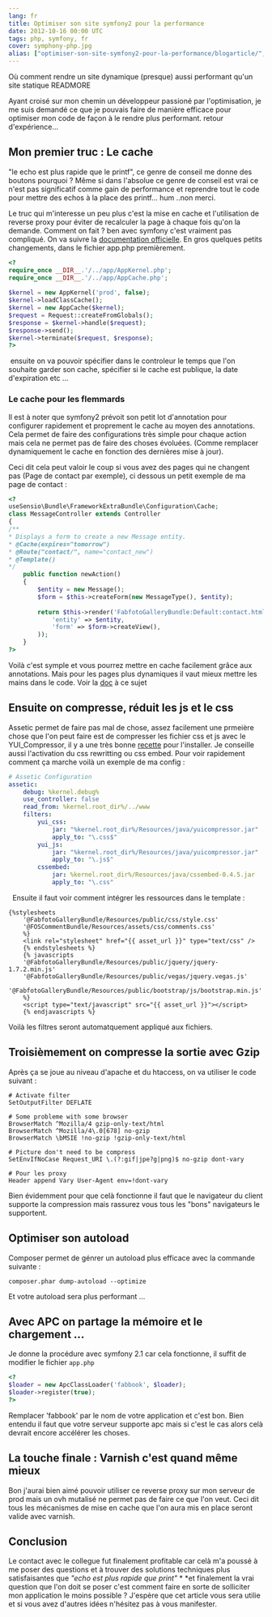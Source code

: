 ```yaml
---
lang: fr
title: Optimiser son site symfony2 pour la performance
date: 2012-10-16 00:00 UTC
tags: php, symfony, fr
cover: symphony-php.jpg
alias: ["optimiser-son-site-symfony2-pour-la-performance/blogarticle/", "post/2012/10/16/optimiser-son-site-symfony2-pour-la-performance/"]
---
```


Où comment rendre un site dynamique (presque) aussi performant qu'un site statique
READMORE

Ayant croisé sur mon chemin un développeur passioné par l'optimisation,
je me suis demandé ce que je pouvais faire de manière efficace pour
optimiser mon code de façon à le rendre plus performant. retour
d'expérience...

## Mon premier truc : Le cache

"le echo est plus rapide que le printf", ce genre de conseil me donne
des boutons pourquoi ? Même si dans l'absolue ce genre de conseil est
vrai ce n'est pas significatif comme gain de performance et reprendre
tout le code pour mettre des echos à la place des printf... hum ..non
merci.

Le truc qui m'interesse un peu plus c'est la mise en cache et
l'utilisation de reverse proxy pour éviter de recalculer la page à
chaque fois qu'on la demande. Comment on fait ? ben avec symfony c'est
vraiment pas compliqué. On va suivre la [documentation
officielle](http://symfony.com/doc/current/book/http_cache.html). En
gros quelques petits changements, dans le fichier app.php premièrement.

```php
<?
require_once __DIR__.'/../app/AppKernel.php';
require_once __DIR__.'/../app/AppCache.php';
 
$kernel = new AppKernel('prod', false);
$kernel->loadClassCache();
$kernel = new AppCache($kernel);
$request = Request::createFromGlobals();
$response = $kernel->handle($request);
$response->send();
$kernel->terminate($request, $response);
?>
```

 ensuite on va pouvoir spécifier dans le controleur le temps que l'on
souhaite garder son cache, spécifier si le cache est publique, la date
d'expiration etc ...

### Le cache pour les flemmards

Il est à noter que symfony2 prévoit son petit lot d'annotation pour
configurer rapidement et proprement le cache au moyen des annotations.
Cela permet de faire des configurations très simple pour chaque action
mais cela ne permet pas de faire des choses évoluées. (Comme remplacer
dynamiquement le cache en fonction des dernières mise à jour). 

Ceci dit cela peut valoir le coup si vous avez des pages qui ne changent
pas (Page de contact par exemple), ci dessous un petit exemple de ma
page de contact :
```php
<?
useSensio\Bundle\FrameworkExtraBundle\Configuration\Cache;
class MessageController extends Controller
{
/**
* Displays a form to create a new Message entity.
* @Cache(expires="tomorrow")
* @Route("contact/", name="contact_new")
* @Template()
*/
    public function newAction()
    {
        $entity = new Message();
        $form = $this->createForm(new MessageType(), $entity);
 
        return $this->render('FabfotoGalleryBundle:Default:contact.html.twig',array(
            'entity' => $entity,
            'form' => $form->createView(),
        ));
    }
?>
```

Voilà c'est symple et vous pourrez mettre en cache facilement grâce aux
annotations. Mais pour les pages plus dynamiques il vaut mieux mettre
les mains dans le code. Voir la [doc](http://symfony.com/doc/2.0/book/http_cache.html) à ce sujet 

## Ensuite on compresse, réduit les js et le css

Assetic permet de faire pas mal de chose, assez facilement une prmeière
chose que l'on peut faire est de compresser les fichier css et js avec
le YUI\_Compressor, il y a une très bonne
[recette](http://symfony.com/doc/2.0/cookbook/assetic/yuicompressor.html)
pour l'installer. Je conseille aussi l'activation du css rewritting ou
css embed. Pour voir rapidement comment ça marche voilà un exemple de ma
config : 

```yml
# Assetic Configuration
assetic:
    debug: %kernel.debug%
    use_controller: false
    read_from: %kernel.root_dir%/../www
    filters:
        yui_css:
            jar: "%kernel.root_dir%/Resources/java/yuicompressor.jar"
            apply_to: "\.css$"
        yui_js:
            jar: "%kernel.root_dir%/Resources/java/yuicompressor.jar"
            apply_to: "\.js$"
        cssembed:
            jar: %kernel.root_dir%/Resources/java/cssembed-0.4.5.jar
            apply_to: "\.css"
```
 
Ensuite il faut voir comment intégrer les ressources dans le template : 

```twig
{%stylesheets
    '@FabfotoGalleryBundle/Resources/public/css/style.css'
    '@FOSCommentBundle/Resources/assets/css/comments.css'
    %}
    <link rel="stylesheet" href="{{ asset_url }}" type="text/css" />
    {% endstylesheets %}
    {% javascripts
    '@FabfotoGalleryBundle/Resources/public/jquery/jquery-1.7.2.min.js'
    '@FabfotoGalleryBundle/Resources/public/vegas/jquery.vegas.js'
    '@FabfotoGalleryBundle/Resources/public/bootstrap/js/bootstrap.min.js'
    %}
    <script type="text/javascript" src="{{ asset_url }}"></script>
    {% endjavascripts %}
```

Voilà les filtres seront automatquement appliqué aux fichiers.

## Troisièmement on compresse la sortie avec Gzip

Après ça se joue au niveau d'apache et du htaccess, on va utiliser le
code suivant : 

```
# Activate filter
SetOutputFilter DEFLATE
 
# Some probleme with some browser
BrowserMatch ^Mozilla/4 gzip-only-text/html
BrowserMatch ^Mozilla/4\.0[678] no-gzip
BrowserMatch \bMSIE !no-gzip !gzip-only-text/html
 
# Picture don't need to be compress
SetEnvIfNoCase Request_URI \.(?:gif|jpe?g|png)$ no-gzip dont-vary
 
# Pour les proxy
Header append Vary User-Agent env=!dont-vary
```

Bien évidemment pour que celà fonctionne il faut que le navigateur du
client supporte la compression mais rassurez vous tous les "bons"
navigateurs le supportent. 

## Optimiser son autoload

Composer permet de génrer un autoload plus efficace avec la commande
suivante : 

```
composer.phar dump-autoload --optimize
```

Et votre autoload sera plus performant ...

## Avec APC on partage la mémoire et le chargement ...

Je donne la procédure avec symfony 2.1 car cela fonctionne, il suffit de
modifier le fichier `app.php`

```php
<?
$loader = new ApcClassLoader('fabbook', $loader);
$loader->register(true);
?>
```

Remplacer 'fabbook' par le nom de votre application et c'est bon. Bien
entendu il faut que votre serveur supporte apc mais si c'est le cas
alors celà devrait encore accélérer les choses. 

## La touche finale : Varnish c'est quand même mieux

Bon j'aurai bien aimé pouvoir utiliser ce reverse proxy sur mon serveur
de prod mais un ovh mutalisé ne permet pas de faire ce que l'on veut.
Ceci dit tous les mécanismes de mise en cache que l'on aura mis en place
seront valide avec varnish. 

## Conclusion 

Le contact avec le collegue fut finalement profitable car celà m'a
poussé à me poser des questions et à trouver des solutions techniques
plus satisfaisantes que *"echo est plus rapide que print"* * *et
finalement la vrai question que l'on doit se poser c'est comment faire
en sorte de solliciter mon application le moins possible ? J'espère que
cet article vous sera utilie et si vous avez d'autres idées n'hésitez
pas à vous manifester. 

